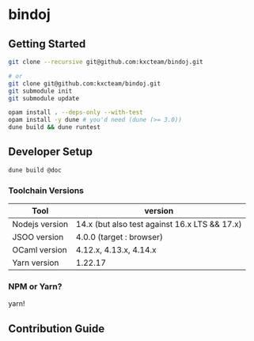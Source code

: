 # bindoj

## Getting Started

```bash
git clone --recursive git@github.com:kxcteam/bindoj.git

# or
git clone git@github.com:kxcteam/bindoj.git
git submodule init
git submodule update
```

```bash
opam install . --deps-only --with-test
opam install -y dune # you'd need (dune (>= 3.0))
dune build && dune runtest
```

## Developer Setup

```bash
dune build @doc
```

### Toolchain Versions

Tool | version
-----|-------
Nodejs version | 14.x (but also test against 16.x LTS && 17.x)
JSOO version | 4.0.0 (target : browser)
OCaml version | 4.12.x, 4.13.x, 4.14.x
Yarn version | 1.22.17

### NPM or Yarn?
yarn!

## Contribution Guide 

